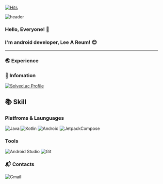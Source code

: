 [![Hits](https://hits.seeyoufarm.com/api/count/incr/badge.svg?url=https%3A%2F%2Fgithub.com%2Fsouk0712&count_bg=%2379C83D&title_bg=%23555555&icon=github.svg&icon_color=%23E7E7E7&title=hits&edge_flat=false)](https://hits.seeyoufarm.com)

![header](https://capsule-render.vercel.app/api?type=Waving&color=timeGradient&height=350&section=header&text=leeareum%&fontSize=90)
 
### Hello, Everyone! 👋
### I'm android developer, Lee A Reum! 😊

---


### 🌏 Experience

### 📖 Infomation
[![Solved.ac Profile](http://mazassumnida.wtf/api/v2/generate_badge?boj=souk0712)](https://solved.ac/souk0712/)

## 📚 Skill

### Platfroms & Launguages
![Java](https://img.shields.io/badge/Java-007396?style=flat-square&logo=Java&logoColor=white)
![Kotlin](https://img.shields.io/badge/Kotlin-0095D5?style=flat-square&logo=Kotlin&logoColor=white)
![Android](https://img.shields.io/badge/Android-3DDC84?style=flat-square&logo=Android&logoColor=white)
![JetpackCompose](https://img.shields.io/badge/JetpackCompose-4285F4?style=flat-square&logo=JetpackCompose&logoColor=white)

### Tools
![Android Studio](https://img.shields.io/badge/AndroidStudio-3DDC84?style=flat-square&logo=AndroidStudio&logoColor=white)
![Git](https://img.shields.io/badge/Git-F05032?style=flat-square&logo=Git&logoColor=white)

### 📬 Contacts
![Gmail](https://img.shields.io/badge/Gmail-EA4335?style=flat-square&logo=Gmail&logoColor=white)

